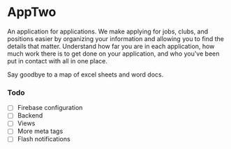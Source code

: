 # AppTwo

An application for applications. We make applying for jobs, clubs, and positions easier by organizing your information and allowing you to find the details that matter. Understand how far you are in each application, how much work there is to get done on your application, and who you've been put in contact with all in one place.

Say goodbye to a map of excel sheets and word docs.

### Todo
- [ ] Firebase configuration
- [ ] Backend
- [ ] Views
- [ ] More meta tags
- [ ] Flash notifications
